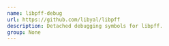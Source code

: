 ```yaml
---
name: libpff-debug
url: https://github.com/libyal/libpff
description: Detached debugging symbols for libpff.
group: None
---
```

